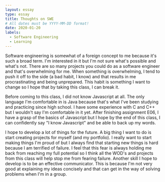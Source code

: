 ```yaml
---
layout: essay
type: essay
title: Thoughts on SWE
# All dates must be YYYY-MM-DD format!
date: 2020-01-20
labels:
  - Software Engineering
  - Learning
---
```


Software engineering is somewhat of a foreign concept to me because it's such a broad term. I'm interested in it but I'm not sure what's possible and what's not. There are so many projects you could do as a software engineer and that's  overwhelming for me. When something is overwhelming, I tend to push it off to the side (a bad habit, I know) and that results in me procrastinating and being unprepared. This habit is something I want to change so I hope that by taking this class, I can break it. 

Before coming to this class, I did not know Javascript at all. The only language I'm comfortable in is Java because that's what I've been studying and practicing since high school. I have some experience with C and C++ but I wouldn't say I'm comfortable in it yet. After finishing assignment E06, I have a grasp of the basics of Javascript but I hope by the end of this class, I can confidently say "I know Javascript" and be able to back up my words. 

I hope to develop a lot of things for the future. A big thing I want to do is start creating projects for myself (and my portfolio). I really want to start making things I'm proud of but I always find that starting new things is hard because I am terrified of failure. I feel that this fear is always holding me back from reaching my full potential so I think all the WOD's and projects from this class will help stop me from fearing failure. Another skill I hope to develop is to be an effective communicator. This is because I'm not very good at explaining my ideas concisely and that can get in the way of solving problems when I'm in a group. 
